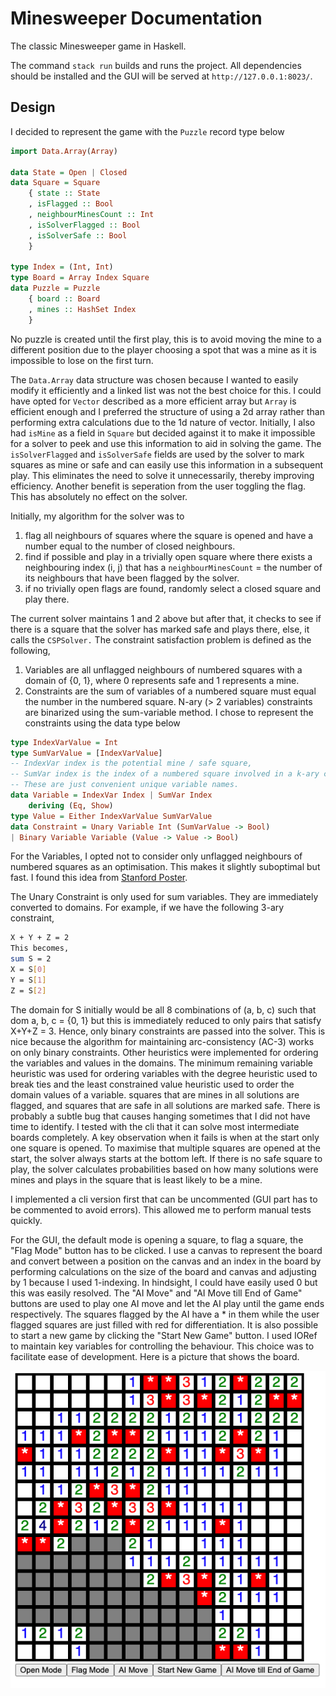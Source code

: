 # Minesweeper Documentation

The classic Minesweeper game in Haskell.

The command `stack run` builds and runs the project. All dependencies should be
installed and the GUI will be served at `http://127.0.0.1:8023/`.

## Design

I decided to represent the game with the `Puzzle` record type below

```haskell
import Data.Array(Array)

data State = Open | Closed
data Square = Square
    { state :: State
    , isFlagged :: Bool
    , neighbourMinesCount :: Int
    , isSolverFlagged :: Bool
    , isSolverSafe :: Bool
    }

type Index = (Int, Int)
type Board = Array Index Square
data Puzzle = Puzzle
    { board :: Board
    , mines :: HashSet Index
    }
```

No puzzle is created until the first play, this is to avoid moving the mine to a different position due to the player choosing a spot that was a mine as it is impossible to lose on the first turn.

The `Data.Array` data structure was chosen because I wanted to easily modify it efficiently and a linked list was not the best choice for this. I could have opted for `Vector` described as a more efficient array but `Array` is efficient enough and I preferred the structure of using a 2d array rather than performing extra calculations due to the 1d nature of vector.
Initially, I also had `isMine` as a field in `Square` but decided against it to make it impossible for a solver to peek and use this information to aid in solving the game.
The `isSolverFlagged` and `isSolverSafe` fields are used by the solver to mark squares as mine or safe and can easily use this information in a subsequent play. This eliminates the need to solve it unnecessarily, thereby improving efficiency. Another benefit is seperation from the user toggling the flag. This has absolutely no effect on the solver.

Initially, my algorithm for the solver was to

1. flag all neighbours of squares where the square is opened and have a number equal to the number of closed neighbours.
2. find if possible and play in a trivially open square where there exists a neighbouring index (i, j) that
   has a `neighbourMinesCount` = the number of its neighbours that have been flagged by the solver.
3. if no trivially open flags are found, randomly select a closed square and play there.

The current solver maintains 1 and 2 above but after that, it checks to see if there is a square that the solver has marked safe and plays there, else, it calls the `CSPSolver.` The constraint satisfaction problem is defined as the following,

1. Variables are all unflagged neighbours of numbered squares with a domain of {0, 1}, where 0 represents safe and 1 represents a mine.
2. Constraints are the sum of variables of a numbered square must equal the number in the numbered square. N-ary (> 2 variables) constraints are binarized using the sum-variable method. I chose to represent the constraints using the data type below

```haskell
type IndexVarValue = Int
type SumVarValue = [IndexVarValue]
-- IndexVar index is the potential mine / safe square,
-- SumVar index is the index of a numbered square involved in a k-ary constraint.
-- These are just convenient unique variable names.
data Variable = IndexVar Index | SumVar Index
    deriving (Eq, Show)
type Value = Either IndexVarValue SumVarValue
data Constraint = Unary Variable Int (SumVarValue -> Bool)
| Binary Variable Variable (Value -> Value -> Bool)
```

For the Variables, I opted not to consider only unflagged neighbours of numbered squares as an optimisation. This makes it slightly suboptimal but fast.
I found this idea from [Stanford Poster](https://web.stanford.edu/class/archive/cs/cs221/cs221.1192/2018/restricted/posters/thowarth/poster.pdf).


The Unary Constraint is only used for sum variables. They are immediately converted to domains. For example, if we have the following 3-ary constraint,

```bash
X + Y + Z = 2
This becomes,
sum S = 2
X = S[0]
Y = S[1]
Z = S[2]
```
The domain for S initially would be all 8 combinations of (a, b, c) such that dom a, b, c = {0, 1} but this is immediately reduced to only pairs that satisfy X+Y+Z = 3. Hence, only binary constraints are passed into the solver.
This is nice because the algorithm for maintaining arc-consistency (AC-3) works on only binary constraints. Other heuristics were implemented for ordering the variables and values in the domains. The minimum remaining variable heuristic was used for ordering variables with the degree heuristic used to break ties and the least constrained value heuristic used to order the domain values of a variable.
squares that are mines in all solutions are flagged, and squares that are safe in all solutions are marked safe. There is probably a subtle bug that causes hanging sometimes that I did not have time to identify. I tested with the cli that it can solve most intermediate boards completely. A key observation when it fails is when at the start only one square is opened. To maximise that multiple squares are opened at the start, the solver always starts at the bottom left.
If there is no safe square to play, the solver calculates probabilities based on how many solutions were mines and plays in the square that is least likely to be a mine.


I implemented a cli version first that can be uncommented (GUI part has to be commented to avoid errors). This allowed me to perform manual tests quickly.

For the GUI, the default mode is opening a square, to flag a square, the "Flag Mode" button has to be clicked. I use a canvas to represent the board and convert between a position on the canvas and an index in the board by performing calculations on the size of the board and canvas and adjusting by 1 because I used 1-indexing. In hindsight, I could have easily used 0 but this was easily resolved. The "AI Move" and "AI Move till End of Game" buttons are used to play one AI move and let the AI play until the game ends respectively. The squares flagged by the AI have a \* in them while the user flagged squares are just filled with red for differentiation.
It is also possible to start a new game by clicking the "Start New Game" button.
I used IORef to maintain key variables for controlling the behaviour. This choice was to facilitate ease of development.
Here is a picture that shows the board.

![minesweeper board](minesweeper.png)

